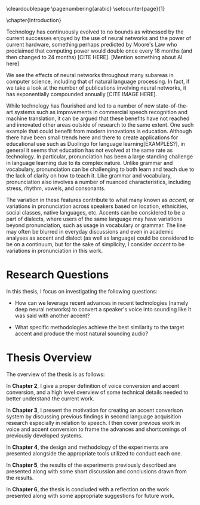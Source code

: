 \cleardoublepage
\pagenumbering{arabic}
\setcounter{page}{1}

\chapter{Introduction}

Technology has continuously evolved to no bounds as witnessed by the current successes enjoyed by the use of neural networks and the power of current hardware, something perhaps predicted by Moore's Law who proclaimed that computing power would double once every 18 months (and then changed to 24 months) [CITE HERE]. [Mention something about AI here]


We see the effects of neural networks throughout many subareas in computer science, including that of natural language processing. In fact, if we take a look at the number of publications involving neural networks, it has exponentially compounded annually [CITE IMAGE HERE].

While technology has flourished and led to a number of new state-of-the-art systems such as improvements in commercial speech recognition and machine translation, it can be argued that these benefits have not reached and innovated other areas outside of research to the same extent. One such example that could benefit from modern innovations is education. Although there have been small trends here and there to create applications for educational use such as Duolingo for language learning[EXAMPLES?], in general it seems that education has not evolved at the same rate as technology. In particular, pronunciation has been a large standing challenge in language learning due to its complex nature. Unlike grammar and vocabulary, pronunciation can be challenging to both learn and teach due to the lack of clarity on how to teach it. Like grammar and vocabulary, pronunciation also involves a number of nuanced characteristics, including stress, rhythm, vowels, and consonants.

The variation in these features contribute to what many known as _accent_, or variations in pronunciation across speakers based on location, ethnicities, social classes, native languages, etc. Accents can be considered to be a part of dialects, where users of the same language may have variations beyond pronunciation, such as usage in vocabulary or grammar. The line may often be blurred in everyday discussions and even in academic analyses as accent and dialect (as well as language) could be considered to be on a continuum, but for the sake of simplicity, I consider _accent_ to be variations in pronunciation in this work.


# Research Questions

In this thesis, I focus on investigating the following questions:

* How can we leverage recent advances in recent technologies (namely deep neural networks) to convert a speaker's voice into sounding like it was said with another accent?

* What specific methodologies achieve the best similarity to the target accent and produce the most natural sounding audio?

# Thesis Overview
The overview of the thesis is as follows:

In **Chapter 2**, I give a proper definition of voice conversion and accent conversion, and a high level overview of some technical details needed to better understand the current work.

In **Chapter 3**, I present the motivation for creating an accent converison system by discussing previous findings in second language acquisition research especially in relation to speech. I then cover previous work in voice and accent conversion to frame the advances and shortcomings of previously developed systems.

In **Chapter 4**, the design and methodology of the experiments are presented alongside the appropriate tools utilized to conduct each one. 

In **Chapter 5**, the results of the experiments previously described are presented along with some short discussion and conclusions drawn from the results. 

In **Chapter 6**, the thesis is concluded with a reflection on the work presented along with some appropriate suggestions for future work.
